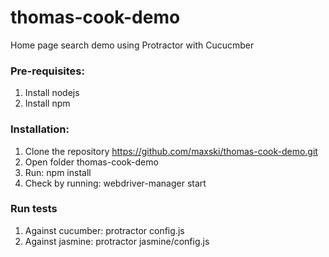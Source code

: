 # thomas-cook-demo
Home page search demo using Protractor with Cucucmber

### Pre-requisites:
   1. Install nodejs
   1. Install npm
   
### Installation:
   1. Clone the repository https://github.com/maxski/thomas-cook-demo.git
   1. Open folder thomas-cook-demo
   1. Run: npm install
   1. Check by running: webdriver-manager start

### Run tests
   1. Against cucumber: protractor config.js
   1. Against jasmine: protractor jasmine/config.js


